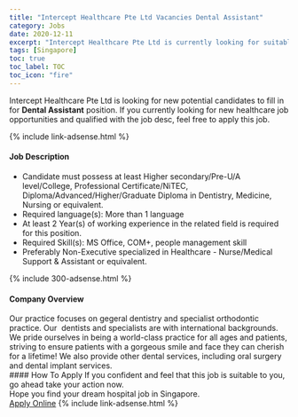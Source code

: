 ```yaml
---
title: "Intercept Healthcare Pte Ltd Vacancies Dental Assistant" 
category: Jobs 
date: 2020-12-11 
excerpt: "Intercept Healthcare Pte Ltd is currently looking for suitable person to fill in the Dental Assistant which positioned at Singapore" 
tags: [Singapore] 
toc: true 
toc_label: TOC 
toc_icon: "fire" 
--- 
```


<p>Intercept Healthcare Pte Ltd is looking for new potential candidates to fill in for <b>Dental Assistant</b> position. If you currently looking for new healthcare job opportunities and qualified with the job desc, feel free to apply this job.
</p>{% include link-adsense.html %} 
<div><div><div><h4>Job Description</h4></div></div><div><div><span><div><ul><li>Candidate must possess at least Higher secondary/Pre-U/A level/College, Professional Certificate/NiTEC, Diploma/Advanced/Higher/Graduate Diploma in Dentistry, Medicine, Nursing or equivalent.</li><li>Required language(s):&#160;More than 1 language</li><li>At least 2&#160;Year(s) of working experience in the related field is required for this position.</li><li>Required Skill(s): MS Office, COM+, people management skill</li><li>Preferably Non-Executive specialized in Healthcare - Nurse/Medical Support &amp; Assistant or equivalent.</li></ul></div></span></div></div></div> 
{% include 300-adsense.html %} 
<div><div><div><h4>Company Overview</h4></div></div><div><div><span><div><div>Our practice focuses on gegeral dentistry and specialist orthodontic practice. Our&#160; dentists and specialists are with international backgrounds. We pride ourselves in being a world-class practice for all ages and patients, striving to ensure patients with a gorgeous smile and face they can cherish for a lifetime! We also provide other dental services, including oral surgery and dental implant services.</div></div></span></div></div></div> 
#### How To Apply 
If you confident and feel that this job is suitable to you, go ahead take your action now. <br/> 
Hope you find your dream hospital job in Singapore. <br/> 
<a href="https://www.jobstreet.com.my/en/job/dental-assistant-8227313/origin/sg?jobId=jobstreet-sg-job-8227313&sectionRank=18&token=0~b55252a2-7cfc-4366-94b4-a6ed0089876f&fr=SRP%20View%20In%20New%20Ta" class="btn btn--warning" target="_blank" rel="nofollow noopenner">Apply Online</a> 
{% include link-adsense.html %} 